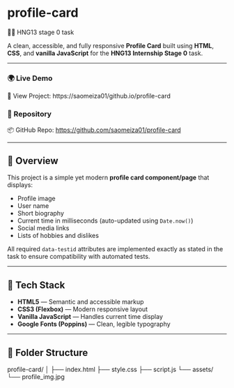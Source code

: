 # profile-card
🧑‍💻 HNG13 stage 0 task

A clean, accessible, and fully responsive **Profile Card** built using **HTML**, **CSS**, and **vanilla JavaScript** for the **HNG13 Internship Stage 0** task.

---

### 🌍 Live Demo  
🔗 View Project: https://saomeiza01/github.io/profile-card

### 💾 Repository  
📦 GitHub Repo: https://github.com/saomeiza01/profile-card

---

## 📖 Overview  
This project is a simple yet modern **profile card component/page** that displays:  
- Profile image  
- User name  
- Short biography  
- Current time in milliseconds (auto-updated using `Date.now()`)  
- Social media links  
- Lists of hobbies and dislikes  

All required `data-testid` attributes are implemented exactly as stated in the task to ensure compatibility with automated tests.

---

## 🧩 Tech Stack  
- **HTML5** — Semantic and accessible markup  
- **CSS3 (Flexbox)** — Modern responsive layout  
- **Vanilla JavaScript** — Handles current time display  
- **Google Fonts (Poppins)** — Clean, legible typography  

---

## 🧱 Folder Structure  
profile-card/
│
├── index.html
├── style.css
├── script.js
└── assets/
 └── profile_img.jpg
